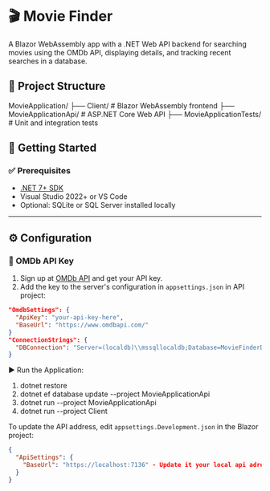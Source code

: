 # 🎬 Movie Finder

A Blazor WebAssembly app with a .NET Web API backend for searching movies using the OMDb API, displaying details, and tracking recent searches in a database.

## 📁 Project Structure
MovieApplication/
├── Client/ # Blazor WebAssembly frontend
├── MovieApplicationApi/ # ASP.NET Core Web API
├── MovieApplicationTests/ # Unit and integration tests

## 🚀 Getting Started

### ✅ Prerequisites

- [.NET 7+ SDK](https://dotnet.microsoft.com/download)
- Visual Studio 2022+ or VS Code
- Optional: SQLite or SQL Server installed locally

---

## ⚙️ Configuration

### 🔑 OMDb API Key

1. Sign up at [OMDb API](https://www.omdbapi.com/apikey.aspx) and get your API key.
2. Add the key to the server's configuration in `appsettings.json` in API project:

```json
"OmdbSettings": {
  "ApiKey": "your-api-key-here",
  "BaseUrl": "https://www.omdbapi.com/"
}
"ConnectionStrings": {
  "DBConnection": "Server=(localdb)\\mssqllocaldb;Database=MovieFinderDb;Trusted_Connection=True;"
}
 ```
▶️ Run the Application:
1. dotnet restore
2. dotnet ef database update --project MovieApplicationApi
3. dotnet run --project MovieApplicationApi
4. dotnet run --project Client

To update the API address, edit `appsettings.Development.json` in the Blazor project:

```json
{
  "ApiSettings": {
    "BaseUrl": "https://localhost:7136" - Update it your local api adress you can check it launchSettings.json in API project https: "applicationUrl" or just start API project and copt from browser.
  }
}
```
